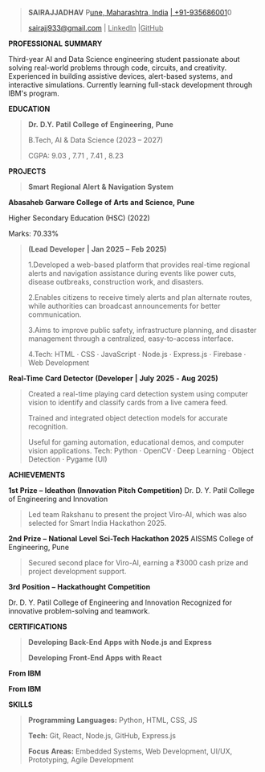 > **SAIRAJJADHAV** P[une, Maharashtra,
> India](mailto:sairajj933@gmail.com) [\|
> +91-935](https://www.linkedin.com/in/sairaj-jadhav-)[686001](https://github.com/SairajJadhav08)0
>
> <u>sairajj933@gmail.com</u> \| <u>LinkedIn</u> \|<u>GitHub</u>

**PROFESSIONAL** **SUMMARY**

Third-year AI and Data Science engineering student passionate about
solving real-world problems through code, circuits, and creativity.
Experienced in building assistive devices, alert-based systems, and
interactive simulations. Currently learning full-stack development
through IBM's program.

**EDUCATION**

> **Dr.** **D.Y.** **Patil** **College** **of** **Engineering,**
> **Pune**
>
> B.Tech, AI & Data Science (2023 – 2027)
>
> CGPA: 9.03 , 7.71 , 7.41 , 8.23

**PROJECTS**

> **Smart** **Regional** **Alert** **&** **Navigation** **System**

**Abasaheb** **Garware** **College** **of** **Arts** **and**
**Science,** **Pune**

Higher Secondary Education (HSC) (2022)

Marks: 70.33%

> **(Lead** **Developer** **\|** **Jan** **2025** **–** **Feb**
> **2025)**
>
> 1.Developed a web-based platform that provides real-time regional
> alerts and navigation assistance during events like power cuts,
> disease outbreaks, construction work, and disasters.
>
> 2.Enables citizens to receive timely alerts and plan alternate routes,
> while authorities can broadcast announcements for better
> communication.
>
> 3.Aims to improve public safety, infrastructure planning, and disaster
> management through a centralized, easy-to-access interface.
>
> 4.Tech: HTML · CSS · JavaScript · Node.js · Express.js · Firebase ·
> Web Development

**Real-Time** **Card** **Detector** **(Developer** **\|** **July**
**2025** **-** **Aug** **2025)**

> Created a real-time playing card detection system using computer
> vision to identify and classify cards from a live camera feed.
>
> Trained and integrated object detection models for accurate
> recognition.
>
> Useful for gaming automation, educational demos, and computer vision
> applications. Tech: Python · OpenCV · Deep Learning · Object Detection
> · Pygame (UI)

**ACHIEVEMENTS**

**1st** **Prize** **–** **Ideathon** **(Innovation** **Pitch**
**Competition)** Dr. D. Y. Patil College of Engineering and Innovation

> Led team Rakshanu to present the project Viro-AI, which was also
> selected for Smart India Hackathon 2025.

**2nd** **Prize** **–** **National** **Level** **Sci-Tech**
**Hackathon** **2025** AISSMS College of Engineering, Pune

> Secured second place for Viro-AI, earning a ₹3000 cash prize and
> project development support.

**3rd** **Position** **–** **Hackathought** **Competition**

Dr. D. Y. Patil College of Engineering and Innovation Recognized for
innovative problem-solving and teamwork.

**CERTIFICATIONS**

> **Developing** **Back-End** **Apps** **with** **Node.js** **and**
> **Express**
>
> **Developing** **Front-End** **Apps** **with** **React**

**From** **IBM**

**From** **IBM**

**SKILLS**

> **Programming** **Languages:** Python, HTML, CSS, JS
>
> **Tech:** Git, React, Node.js, GitHub, Express.js
>
> **Focus** **Areas:** Embedded Systems, Web Development, UI/UX,
> Prototyping, Agile Development
